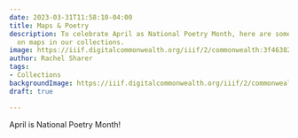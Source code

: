 ```yaml
---
date: 2023-03-31T11:58:10-04:00
title: Maps & Poetry
description: To celebrate April as National Poetry Month, here are some poems hidden
  on maps in our collections.
image: https://iiif.digitalcommonwealth.org/iiif/2/commonwealth:3f463827t/180,159,6739,2819/1200,/0/default.jpg
author: Rachel Sharer
tags:
- Collections
backgroundImage: https://iiif.digitalcommonwealth.org/iiif/2/commonwealth:3f463827t/180,159,6739,2819/1200,/0/default.jpg
draft: true

---
```

April is National Poetry Month!